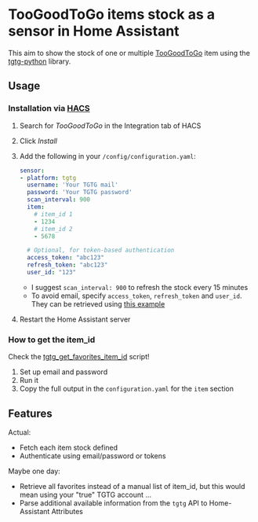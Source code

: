 # TooGoodToGo items stock as a sensor in Home Assistant

This aim to show the stock of one or multiple [TooGoodToGo](https://toogoodtogo.com/) item using the [tgtg-python](https://github.com/ahivert/tgtg-python) library.

## Usage

### Installation via [HACS](https://hacs.xyz/)

1. Search for *TooGoodToGo* in the Integration tab of HACS
1. Click *Install*
1. Add the following in your `/config/configuration.yaml`:

    ```yaml
    sensor:
    - platform: tgtg
      username: 'Your TGTG mail'
      password: 'Your TGTG password'
      scan_interval: 900
      item:
        # item_id 1
        - 1234
        # item_id 2
        - 5678

      # Optional, for token-based authentication
      access_token: "abc123"
      refresh_token: "abc123"
      user_id: "123"
    ```

    * I suggest `scan_interval: 900` to refresh the stock every 15 minutes
    * To avoid email, specify `access_token`, `refresh_token` and `user_id`. They can be retrieved using [this example](https://github.com/ahivert/tgtg-python#retrieve-tokens-to-avoid-login-email)

1. Restart the Home Assistant server

### How to get the item_id

Check the [tgtg_get_favorites_item_id](./tgtg_get_favorites_item_id.py) script!

1. Set up email and password
1. Run it
1. Copy the full output in the `configuration.yaml` for the `item` section

## Features

Actual:

* Fetch each item stock defined
* Authenticate using email/password or tokens

Maybe one day:

* Retrieve all favorites instead of a manual list of item_id, but this would mean using your "true" TGTG account ...
* Parse additional available information from the `tgtg` API to Home-Assistant Attributes
